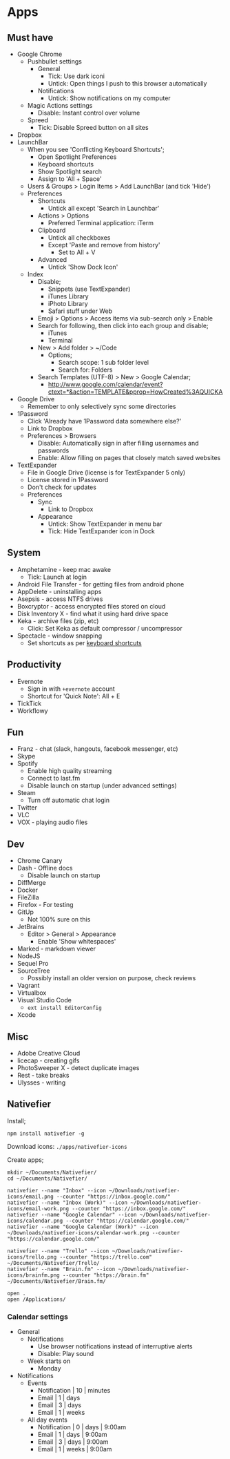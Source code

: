 Apps
====

Must have
---------

- Google Chrome
    - Pushbullet settings
        - General
            - Tick: Use dark iconi
            - Untick: Open things I push to this browser automatically
        - Notifications
            - Untick: Show notifications on my computer
    - Magic Actions settings
        - Disable: Instant control over volume
    - Spreed
        - Tick: Disable Spreed button on all sites
- Dropbox
- LaunchBar
    - When you see 'Conflicting Keyboard Shortcuts';
        - Open Spotlight Preferences
        - Keyboard shortcuts
        - Show Spotlight search
        - Assign to 'All + Space'
    - Users & Groups > Login Items > Add LaunchBar (and tick 'Hide')
    - Preferences
        - Shortcuts
            - Untick all except 'Search in Launchbar'
        - Actions > Options
            - Preferred Terminal application: iTerm
        - Clipboard
            - Untick all checkboxes
            - Except 'Paste and remove from history'
                - Set to All + V
        - Advanced
            - Untick 'Show Dock Icon'
    - Index
        - Disable;
            - Snippets (use TextExpander)
            - iTunes Library
            - iPhoto Library
            - Safari stuff under Web
        - Emoji > Options > Access items via sub-search only > Enable
        - Search for following, then click into each group and disable;
            - iTunes
            - Terminal
        - New > Add folder > ~/Code
            - Options;
                - Search scope: 1 sub folder level
                - Search for: Folders
        - Search Templates (UTF-8) > New > Google Calendar;
            - http://www.google.com/calendar/event?ctext=*&action=TEMPLATE&pprop=HowCreated%3AQUICKA
- Google Drive
    - Remember to only selectively sync some directories
- 1Password
    - Click 'Already have 1Password data somewhere else?'
    - Link to Dropbox
    - Preferences > Browsers
        - Disable: Automatically sign in after filling usernames and passwords
        - Enable: Allow filling on pages that closely match saved websites
- TextExpander
    - File in Google Drive (license is for TextExpander 5 only)
    - License stored in 1Password
    - Don't check for updates
    - Preferences
        - Sync
            - Link to Dropbox
        - Appearance
            - Untick: Show TextExpander in menu bar
            - Tick: Hide TextExpander icon in Dock

System
------

- Amphetamine - keep mac awake
    - Tick: Launch at login
- Android File Transfer - for getting files from android phone
- AppDelete - uninstalling apps
- Asepsis - access NTFS drives
- Boxcryptor - access encrypted files stored on cloud
- Disk Inventory X - find what it using hard drive space
- Keka - archive files (zip, etc)
    - Click: Set Keka as default compressor / uncompressor
- Spectacle - window snapping
    - Set shortcuts as per [keyboard shortcuts](/misc/keyboard-shortcuts.md)

Productivity
------------

- Evernote
    - Sign in with `+evernote` account
    - Shortcut for 'Quick Note': All + E
- TickTick
- Workflowy

Fun
---

- Franz - chat (slack, hangouts, facebook messenger, etc)
- Skype
- Spotify
    - Enable high quality streaming
    - Connect to last.fm
    - Disable launch on startup (under advanced settings)
- Steam
    - Turn off automatic chat login
- Twitter
- VLC
- VOX - playing audio files

Dev
---

- Chrome Canary
- Dash - Offline docs
    - Disable launch on startup
- DiffMerge
- Docker
- FileZilla
- Firefox - For testing
- GitUp
    - Not 100% sure on this
- JetBrains
    - Editor > General > Appearance
        - Enable 'Show whitespaces'
- Marked - markdown viewer
- NodeJS
- Sequel Pro
- SourceTree
    - Possibly install an older version on purpose, check reviews
- Vagrant
- Virtualbox
- Visual Studio Code
    - `ext install EditorConfig`
- Xcode

Misc
----

- Adobe Creative Cloud
- licecap - creating gifs
- PhotoSweeper X - detect duplicate images
- Rest - take breaks
- Ulysses - writing

Nativefier
----------

Install;

    npm install nativefier -g

Download icons: `./apps/nativefier-icons`

Create apps;

    mkdir ~/Documents/Nativefier/
    cd ~/Documents/Nativefier/

    nativefier --name "Inbox" --icon ~/Downloads/nativefier-icons/email.png --counter "https://inbox.google.com/"
    nativefier --name "Inbox (Work)" --icon ~/Downloads/nativefier-icons/email-work.png --counter "https://inbox.google.com/"
    nativefier --name "Google Calendar" --icon ~/Downloads/nativefier-icons/calendar.png --counter "https://calendar.google.com/"
    nativefier --name "Google Calendar (Work)" --icon ~/Downloads/nativefier-icons/calendar-work.png --counter "https://calendar.google.com/"

    nativefier --name "Trello" --icon ~/Downloads/nativefier-icons/trello.png --counter "https://trello.com" ~/Documents/Nativefier/Trello/
    nativefier --name "Brain.fm" --icon ~/Downloads/nativefier-icons/brainfm.png --counter "https://brain.fm" ~/Documents/Nativefier/Brain.fm/

    open .
    open /Applications/

### Calendar settings

  - General
      - Notifications
          - Use browser notifications instead of interruptive alerts
          - Disable: Play sound
      - Week starts on
          - Monday
  - Notifications
      - Events
          - Notification | 10 | minutes
          - Email        | 1 | days
          - Email        | 3 | days
          - Email        | 1 | weeks
      - All day events
          - Notification | 0 | days  | 9:00am
          - Email        | 1 | days  | 9:00am
          - Email        | 3 | days  | 9:00am
          - Email        | 1 | weeks | 9:00am
